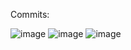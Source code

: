 Commits:

![image](https://user-images.githubusercontent.com/58512068/203251465-5e10c585-cf1b-406e-850e-c8d56c39f3d3.png)
![image](https://user-images.githubusercontent.com/58512068/203251492-367ba523-2c81-441e-bfdc-6fd88b02eae1.png)
![image](https://user-images.githubusercontent.com/58512068/203251522-a80beaec-6027-4f04-8c25-6c6119aa96b2.png)
